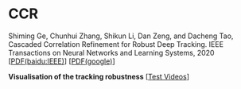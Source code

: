 # CCR

Shiming Ge, Chunhui Zhang, Shikun Li, Dan Zeng, and Dacheng Tao, Cascaded Correlation Refinement for Robust Deep Tracking. IEEE Transactions on Neural Networks and Learning Systems, 2020 [[PDF(baidu:IEEE)](https://pan.baidu.com/s/1c0D3tR75Ns4SFp2DbCQq9Q)] [[PDF(google)](https://drive.google.com/file/d/1WpSt4_bYBNYrcVIBCsICasO6riGet99U/view?usp=sharing)]

**Visualisation of the tracking robustness**  [[Test Videos](https://www.ixigua.com/i6724203072542736910/)]

